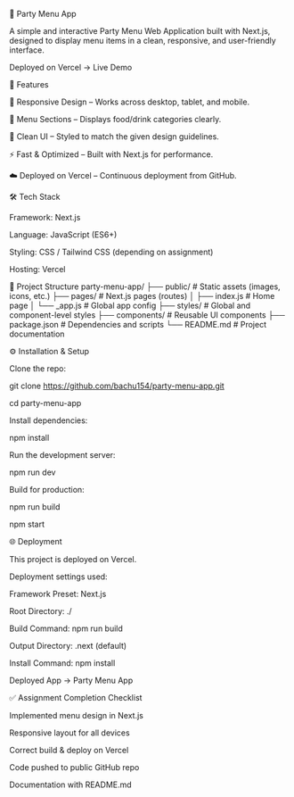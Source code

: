 🎉 Party Menu App

A simple and interactive Party Menu Web Application built with Next.js, designed to display menu items in a clean, responsive, and user-friendly interface.

Deployed on Vercel → Live Demo

🚀 Features

📱 Responsive Design – Works across desktop, tablet, and mobile.

🍴 Menu Sections – Displays food/drink categories clearly.

🎨 Clean UI – Styled to match the given design guidelines.

⚡ Fast & Optimized – Built with Next.js for performance.

☁️ Deployed on Vercel – Continuous deployment from GitHub.

🛠️ Tech Stack

Framework: Next.js

Language: JavaScript (ES6+)

Styling: CSS / Tailwind CSS (depending on assignment)

Hosting: Vercel

📂 Project Structure
party-menu-app/
├── public/            # Static assets (images, icons, etc.)
├── pages/             # Next.js pages (routes)
│   ├── index.js       # Home page
│   └── _app.js        # Global app config
├── styles/            # Global and component-level styles
├── components/        # Reusable UI components
├── package.json       # Dependencies and scripts
└── README.md          # Project documentation

⚙️ Installation & Setup

Clone the repo:

git clone https://github.com/bachu154/party-menu-app.git

cd party-menu-app

Install dependencies:

npm install


Run the development server:

npm run dev

Build for production:

npm run build

npm start

🌐 Deployment

This project is deployed on Vercel.

Deployment settings used:

Framework Preset: Next.js

Root Directory: ./

Build Command: npm run build

Output Directory: .next (default)

Install Command: npm install

Deployed App → Party Menu App

✅ Assignment Completion Checklist

 Implemented menu design in Next.js

 Responsive layout for all devices

 Correct build & deploy on Vercel

 Code pushed to public GitHub repo

 Documentation with README.md
